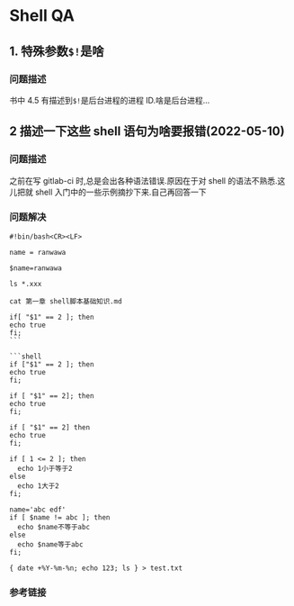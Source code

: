 # Shell QA

## 1. 特殊参数`$!`是啥

### 问题描述

书中 4.5 有描述到`$!`是后台进程的进程 ID.啥是后台进程...

## 2 描述一下这些 shell 语句为啥要报错(2022-05-10)

### 问题描述

之前在写 gitlab-ci 时,总是会出各种语法错误.原因在于对 shell 的语法不熟悉.这儿把就 shell 入门中的一些示例摘抄下来.自己再回答一下

### 问题解决

```shell
#!bin/bash<CR><LF>
```

```shell
name = ranwawa
```

```shell
$name=ranwawa
```

```shell
ls *.xxx
```

```shell
cat 第一章 shell脚本基础知识.md
```

````shell
if[ "$1" == 2 ]; then
echo true
fi;
```

```shell
if ["$1" == 2 ]; then
echo true
fi;
````

```shell
if [ "$1" == 2]; then
echo true
fi;
```

```shell
if [ "$1" == 2] then
echo true
fi;
```

```shell
if [ 1 <= 2 ]; then
  echo 1小于等于2
else
  echo 1大于2
fi;
```

```shell
name='abc edf'
if [ $name != abc ]; then
  echo $name不等于abc
else
  echo $name等于abc
fi;
```

```shell
{ date +%Y-%m-%n; echo 123; ls } > test.txt
```

### 参考链接
